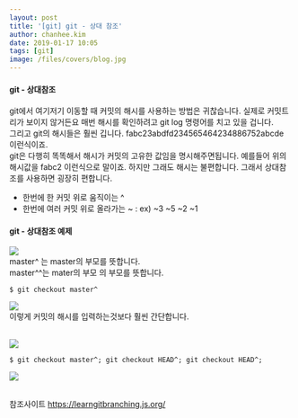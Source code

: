 ```yaml
---
layout: post
title: '[git] git - 상대 참조'
author: chanhee.kim
date: 2019-01-17 10:05
tags: [git]
image: /files/covers/blog.jpg
---
```


#### git - 상대참조
git에서 여기저기 이동할 때 커밋의 해시를 사용하는 방법은 귀찮습니다. 실제로 커밋트리가 보이지 않거든요
매번 해시를 확인하려고 git log 명령어를 치고 있을 겁니다.<br>
그리고 git의 해시들은 훨씬 깁니다. fabc23abdfd234565464234886752abcde 이런식이죠.<br>
git은 다행히 똑똑해서 해시가 커밋의 고유한 값임을 명시해주면됩니다. 예를들어 위의 해시값을 fabc2 이런식으로 말이죠. 하지만 그래도 해시는 불편합니다. 그래서 상대참조를 사용하면 굉장히 편합니다.

- 한번에 한 커밋 위로 움직이는 ^
- 한번에 여러 커밋 위로 올라가는 ~<num> : ex) ~3 ~5 ~2 ~1

#### git - 상대참조 예제
<img src="{{ site.baseurl }}/assets/images/git/refs1.JPG"><br>
master^ 는 master의 부모를 뜻합니다.<br>
master^^는 mater의 부모 의 부모를 뜻합니다.<br>
``` linux
$ git checkout master^
```
<img src="{{ site.baseurl }}/assets/images/git/refs2.JPG"><br>
이렇게 커밋의 해시를 입력하는것보다 훨씬 간단합니다.<br><br>

<img src="{{ site.baseurl }}/assets/images/git/refs3.JPG"><br>
``` linux
$ git checkout master^; git checkout HEAD^; git checkout HEAD^;
```
<img src="{{ site.baseurl }}/assets/images/git/refs4.JPG"><br>

<br>
참조사이트
<a href="https://learngitbranching.js.org/">https://learngitbranching.js.org/</a>

